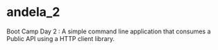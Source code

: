 # andela_2
Boot Camp Day 2 : A simple command line application that consumes a Public API using a HTTP client library.
